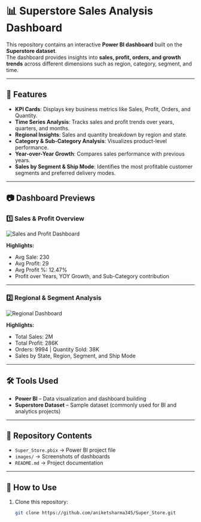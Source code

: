 # 📊 Superstore Sales Analysis Dashboard

This repository contains an interactive **Power BI dashboard** built on the **Superstore dataset**.  
The dashboard provides insights into **sales, profit, orders, and growth trends** across different dimensions such as region, category, segment, and time.  

---

## 🚀 Features
- **KPI Cards**: Displays key business metrics like Sales, Profit, Orders, and Quantity.
- **Time Series Analysis**: Tracks sales and profit trends over years, quarters, and months.
- **Regional Insights**: Sales and quantity breakdown by region and state.
- **Category & Sub-Category Analysis**: Visualizes product-level performance.
- **Year-over-Year Growth**: Compares sales performance with previous years.
- **Sales by Segment & Ship Mode**: Identifies the most profitable customer segments and preferred delivery modes.

---

## 📷 Dashboard Previews

### 1️⃣ Sales & Profit Overview
![Sales and Profit Dashboard](images/dashboard1.png)

**Highlights:**
- Avg Sale: 230  
- Avg Profit: 29  
- Avg Profit %: 12.47%  
- Profit over Years, YOY Growth, and Sub-Category contribution  

---

### 2️⃣ Regional & Segment Analysis
![Regional Dashboard](images/dashboard2.png)

**Highlights:**
- Total Sales: 2M  
- Total Profit: 286K  
- Orders: 9994 | Quantity Sold: 38K  
- Sales by State, Region, Segment, and Ship Mode  

---

## 🛠️ Tools Used
- **Power BI** – Data visualization and dashboard building  
- **Superstore Dataset** – Sample dataset (commonly used for BI and analytics projects)  

---

## 📂 Repository Contents
- `Super_Store.pbix` → Power BI project file  
- `images/` → Screenshots of dashboards  
- `README.md` → Project documentation  

---

## 📌 How to Use
1. Clone this repository:
   ```bash
   git clone https://github.com/aniketsharma345/Super_Store.git
